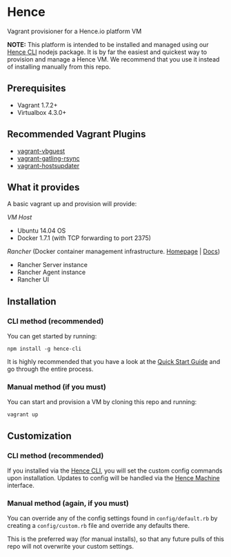# Hence
Vagrant provisioner for a Hence.io platform VM

**NOTE:** This platform is intended to be installed and managed using our [Hence CLI](https://github.com/hence-io/cli) nodejs package. It is by far the easiest and quickest way to provision and manage a Hence VM. We recommend that you use it instead of installing manually from this repo.

## Prerequisites
* Vagrant 1.7.2+
* Virtualbox 4.3.0+

## Recommended Vagrant Plugins
* [vagrant-vbguest](https://github.com/dotless-de/vagrant-vbguest)
* [vagrant-gatling-rsync](https://github.com/smerrill/vagrant-gatling-rsync)
* [vagrant-hostsupdater](https://github.com/cogitatio/vagrant-hostsupdater)

## What it provides
A basic vagrant up and provision will provide:

_VM Host_
* Ubuntu 14.04 OS
* Docker 1.7.1 (with TCP forwarding to port 2375)


_Rancher_ (Docker container management infrastructure.  [Homepage](http://rancher.com/rancher/) | [Docs](http://docs.rancher.com/))
* Rancher Server instance
* Rancher Agent instance
* Rancher UI


## Installation
### CLI method (recommended)
You can get started by running:

`npm install -g hence-cli`

It is highly recommended that you have a look at the [Quick Start Guide](https://github.com/hence-io/cli#quick-start-guide) and go through the entire process.

### Manual method (if you must)
You can start and provision a VM by cloning this repo and running:

`vagrant up`

## Customization
### CLI method (recommended)
If you installed via the [Hence CLI](https://github.com/hence-io/cli), you will set the custom config commands upon installation.  Updates to config will be handled via the [Hence Machine](https://github.com/hence-io/cli/blob/master/docs/machine.md) interface.

### Manual method (again, if you must)
You can override any of the config settings found in `config/default.rb` by creating a `config/custom.rb` file and override any defaults there.

This is the preferred way (for manual installs), so that any future pulls of this repo will not overwrite your custom settings.
